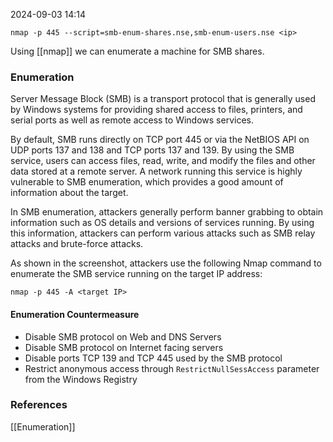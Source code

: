 
2024-09-03 14:14

```
nmap -p 445 --script=smb-enum-shares.nse,smb-enum-users.nse <ip>
```
Using [[nmap]] we can enumerate a machine for SMB shares.
### Enumeration 

Server Message Block (SMB) is a transport protocol that is generally used by Windows systems for providing shared access to files, printers, and serial ports as well as remote access to Windows services. 

By default, SMB runs directly on TCP port 445 or via the NetBIOS API on UDP ports 137 and 138 and TCP ports 137 and 139. By using the SMB service, users can access files, read, write, and modify the files and other data stored at a remote server. A network running this service is highly vulnerable to SMB enumeration, which provides a good amount of information about the target. 

In SMB enumeration, attackers generally perform banner grabbing to obtain information such as OS details and versions of services running. By using this information, attackers can perform various attacks such as SMB relay attacks and brute-force attacks. 

As shown in the screenshot, attackers use the following Nmap command to enumerate the SMB service running on the target IP address: 
```
nmap -p 445 -A <target IP> 
```
#### Enumeration Countermeasure

- Disable SMB protocol on Web and DNS Servers
- Disable SMB protocol on Internet facing servers 
- Disable ports TCP 139 and TCP 445 used by the SMB protocol 
- Restrict anonymous access through `RestrictNullSessAccess` parameter from the Windows Registry

### References
[[Enumeration]]